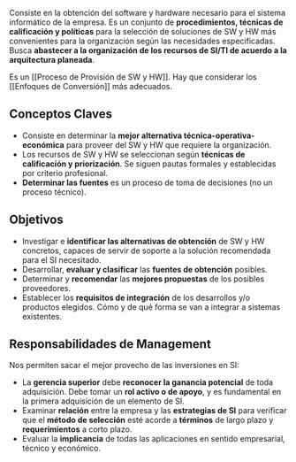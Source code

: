 Consiste en la obtención del software y hardware necesario para el sistema informático de la empresa. Es un conjunto de **procedimientos, técnicas de calificación y políticas** para la selección de soluciones de SW y HW más convenientes para la organización según las necesidades especificadas. Busca **abastecer a la organización de los recursos de SI/TI de acuerdo a la arquitectura planeada**.

Es un [[Proceso de Provisión de SW y HW]]. Hay que considerar los [[Enfoques de Conversión]] más adecuados.

## Conceptos Claves

- Consiste en determinar la **mejor alternativa técnica-operativa-económica** para proveer del SW y HW que requiere la organización.
- Los recursos de SW y HW se seleccionan según **técnicas de calificación y priorización**. Se siguen pautas formales y establecidas por criterio profesional.
- **Determinar las fuentes** es un proceso de toma de decisiones (no un proceso técnico).

## Objetivos

- Investigar e **identificar las alternativas de obtención** de SW y HW concretos, capaces de servir de soporte a la solución recomendada para el SI necesitado.
- Desarrollar, **evaluar y clasificar** las **fuentes de obtención** posibles.
- Determinar y **recomendar** las **mejores propuestas** de los posibles proveedores.
- Establecer los **requisitos de integración** de los desarrollos y/o productos elegidos. Cómo y de qué forma se van a integrar a sistemas existentes.

## Responsabilidades de Management

Nos permiten sacar el mejor provecho de las inversiones en SI:
- La **gerencia superior** debe **reconocer la ganancia potencial** de toda adquisición. Debe tomar un **rol activo o de apoyo**, y es fundamental en la primera adquisición de un elemento de SI.
- Examinar **relación** entre la empresa y las **estrategias de SI** para verificar que el **método de selección** esté acorde a **términos** de largo plazo y **requerimientos** a corto plazo.
- Evaluar la **implicancia** de todas las aplicaciones en sentido empresarial, técnico y económico.
